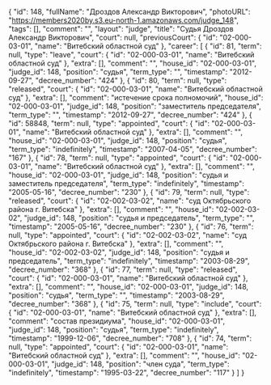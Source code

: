 {
    "id": 148,
    "fullName": "Дроздов Александр Викторович",
    "photoURL": "https://members2020by.s3.eu-north-1.amazonaws.com/judge_148",
    "tags": [],
    "comment": "",
    "layout": "judge",
    "title": "Судья Дроздов Александр Викторович",
    "court": null,
    "previousCourt": {
        "id": "02-000-03-01",
        "name": "Витебский областной суд"
    },
    "career": [
        {
            "id": 81,
            "term": null,
            "type": "leave",
            "court": {
                "id": "02-000-03-01",
                "name": "Витебский областной суд"
            },
            "extra": [],
            "comment": "",
            "house_id": "02-000-03-01",
            "judge_id": 148,
            "position": "судья",
            "term_type": "",
            "timestamp": "2012-09-27",
            "decree_number": "424"
        },
        {
            "id": 80,
            "term": null,
            "type": "released",
            "court": {
                "id": "02-000-03-01",
                "name": "Витебский областной суд"
            },
            "extra": [],
            "comment": "истечение срока полномочий",
            "house_id": "02-000-03-01",
            "judge_id": 148,
            "position": "заместитель председателя",
            "term_type": "",
            "timestamp": "2012-09-27",
            "decree_number": "424"
        },
        {
            "id": 58848,
            "term": null,
            "type": "appointed",
            "court": {
                "id": "02-000-03-01",
                "name": "Витебский областной суд"
            },
            "extra": [],
            "comment": "",
            "house_id": "02-000-03-01",
            "judge_id": 148,
            "position": "судья",
            "term_type": "indefinitely",
            "timestamp": "2007-04-05",
            "decree_number": "167"
        },
        {
            "id": 78,
            "term": null,
            "type": "appointed",
            "court": {
                "id": "02-000-03-01",
                "name": "Витебский областной суд"
            },
            "extra": [],
            "comment": "",
            "house_id": "02-000-03-01",
            "judge_id": 148,
            "position": "судья и заместитель председателя",
            "term_type": "indefinitely",
            "timestamp": "2005-05-16",
            "decree_number": "230"
        },
        {
            "id": 79,
            "term": null,
            "type": "released",
            "court": {
                "id": "02-002-03-02",
                "name": "суд Октябрьского района г. Витебска"
            },
            "extra": [],
            "comment": "",
            "house_id": "02-002-03-02",
            "judge_id": 148,
            "position": "судья и председатель",
            "term_type": "",
            "timestamp": "2005-05-16",
            "decree_number": "230"
        },
        {
            "id": 76,
            "term": null,
            "type": "appointed",
            "court": {
                "id": "02-002-03-02",
                "name": "суд Октябрьского района г. Витебска"
            },
            "extra": [],
            "comment": "",
            "house_id": "02-002-03-02",
            "judge_id": 148,
            "position": "судья и председатель",
            "term_type": "indefinitely",
            "timestamp": "2003-08-29",
            "decree_number": "368"
        },
        {
            "id": 77,
            "term": null,
            "type": "released",
            "court": {
                "id": "02-000-03-01",
                "name": "Витебский областной суд"
            },
            "extra": [],
            "comment": "",
            "house_id": "02-000-03-01",
            "judge_id": 148,
            "position": "судья",
            "term_type": "",
            "timestamp": "2003-08-29",
            "decree_number": "368"
        },
        {
            "id": 75,
            "term": null,
            "type": "include",
            "court": {
                "id": "02-000-03-01",
                "name": "Витебский областной суд"
            },
            "extra": [],
            "comment": "состав президиума",
            "house_id": "02-000-03-01",
            "judge_id": 148,
            "position": "судья",
            "term_type": "indefinitely",
            "timestamp": "1999-12-06",
            "decree_number": "708"
        },
        {
            "id": 74,
            "term": null,
            "type": "appointed",
            "court": {
                "id": "02-000-03-01",
                "name": "Витебский областной суд"
            },
            "extra": [],
            "comment": "",
            "house_id": "02-000-03-01",
            "judge_id": 148,
            "position": "член суда",
            "term_type": "indefinitely",
            "timestamp": "1995-03-22",
            "decree_number": "117"
        }
    ]
}